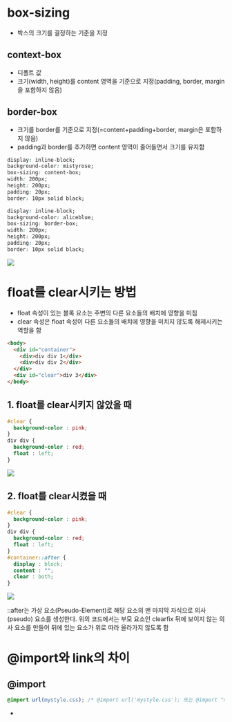 # box-sizing
* 박스의 크기를 결정하는 기준을 지정
## context-box
* 디폴트 값
* 크기(width, height)를 content 영역을 기준으로 지정(padding, border, margin을 포함하지 않음)
## border-box
* 크기를 border를 기준으로 지정(=content+padding+border, margin은 포함하지 않음)
* padding과 border를 추가하면 content 영역이 줄어들면서 크기를 유지함

```css
display: inline-block;
background-color: mistyrose;
box-sizing: content-box;
width: 200px;
height: 200px;
padding: 20px;
border: 10px solid black;
```
```css
display: inline-block;
background-color: aliceblue;
box-sizing: border-box;
width: 200px;
height: 200px;
padding: 20px;
border: 10px solid black;
```
<img src="https://user-images.githubusercontent.com/67459853/107148072-9c1aa400-6994-11eb-96c1-1d05eeeb893c.PNG">

# float를 clear시키는 방법
* float 속성이 있는 블록 요소는 주변의 다른 요소들의 배치에 영향을 미침
* clear 속성은 float 속성이 다른 요소들의 배치에 영향을 미치지 않도록 해제시키는 역할을 함
```html
<body>
  <div id="container">
    <div>div div 1</div>
    <div>div div 2</div>
  </div>
  <div id="clear">div 3</div>
</body>
```
## 1. float를 clear시키지 않았을 때
```css
#clear {
  background-color : pink;
}
div div {
  background-color : red;
  float : left;
}
```
<img src="https://user-images.githubusercontent.com/67459853/104121305-7348c400-5380-11eb-998a-9a53c14353fb.PNG">

## 2. float를 clear시켰을 때
```css
#clear {
  background-color : pink;
}
div div {
  background-color : red;
  float : left;
}
#container::after {
  display : block;
  content : "";
  clear : both;
}
```
<img src="https://user-images.githubusercontent.com/67459853/104121307-7479f100-5380-11eb-81f2-fa833eae716c.PNG">

::after는 가상 요소(Pseudo-Element)로 해당 요소의 맨 마지막 자식으로 의사(pseudo) 요소를 생성한다. 위의 코드에서는 부모 요소인 clearfix 뒤에 보이지 않는 의사 요소를 만들어 뒤에 있는 요소가 위로 따라 올라가지 않도록 함

# @import와 link의 차이
## @import
```css
@import url(mystyle.css); /* @import url('mystyle.css'); 또는 @import "mystyle.css";도 가능 */
```
* <style> 안에서만 사용되며, 그렇기 때문에 CSS 파일 내부에서도 @import를 사용할 수 있음
* 직렬방식으로 다운로드하여 로딩 속도가 비교적 긺.
* 여러 개의 @import 사용시 일부 브라우저(IE)에서 다운로드 순서가 달라 문제가 발생할 수 있음
* 일부 브라우저(Microsoft Edge)에서 @import 방식을 처리하지 못함

## link
```html
<head>
  <link href="mystyle.css" type="text/css" rel="stylesheet">
</head>
```
* type="text/css"는 불러오는 파일이 CSS 언어로 작성된 텍스트 파일임을 알려줌
* rel="stylesheet"는 불러오는 파일이 스타일 시트임을 알려줌
* 종료 태그(\</link\>)가 없음
* 병렬방식으로 다운로드하여 로딩 속도가 비교적 빠름
* 여러 개의 link를 사용해도 IE에서 동일한 순서로 작동함
* Edge에서도 처리가 가능한 방식임

# display:none과 visibility:hidden의 차이
* 둘 다 해당 스타일을 가진 태그를 보이지 않게 함
* display:none은 공간을 할당하지 않으나, visibility:hidden은 공간을 할당함
